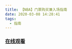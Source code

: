 ```yaml
---
title: 【NBA】门票购买兼入场指南
date: 2020-03-08 14:28:41
tags:
  - 指南
---
```


### <a href="https://www.weibo.com/tv/v/IxM1eugQo?fid=1034:4480491093426179" target="_blank">在线观看</a>

